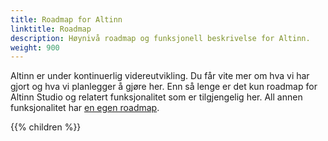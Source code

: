 ```yaml
---
title: Roadmap for Altinn
linktitle: Roadmap
description: Høynivå roadmap og funksjonell beskrivelse for Altinn.
weight: 900
---
```


Altinn er under kontinuerlig videreutvikling. Du får vite mer om hva vi har gjort og hva vi planlegger å gjøre her.
Enn så lenge er det kun roadmap for Altinn Studio og relatert funksjonalitet som er tilgjengelig her.
All annen funksjonalitet har [en egen roadmap](https://altinn.github.io/docs/ny-funksjonalitet/roadmap/).


{{% children %}}
